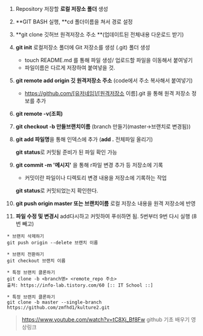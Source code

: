 1. Repository 저장할 **로컬 저장소 폴더** 생성

2. **GIT BASH 실행, **cd 폴더이름을 쳐서 경로 설정

3. **git clone 깃허브 원격저장소 주소 **(업데이트된 전체내용 다운로드 받기)

4. **git init** 로컬저장소 폴더에 Git 저장소를 생성 (.git) 폴더 생성

   * touch README.md 를 통해 파일 생성/ 업로드할 파일을 이동해서 붙여넣기
   * 파일이름은 다르게 저장하여 붙여넣을 것.

5. **git remote add origin 깃 원격저장소 주소** (code에서 주소 복사해서 붙여넣기)  

   * https://github.com/[유저네임]/[원격저장소 이름].git  을 통해 원격 저장소 정보를 추가

6. **git remote -v(조회)**

7. **git checkout -b 만들브랜치이름** (branch 만들기(master->브랜치로 변경됨))

8. **git add 파일명**을 통해 인덱스에 추가 (**add .** 전체파일 올리기)

   **git status**로 커밋될 준비가 된 파일 확인 가능

9. **git commit -m '메시지'**  을 통해 r파일 변경 추가 등 저장소에 기록

   * 커밋이란 파일이나 디렉토리 변경 내용을 저장소에 기록하는 작업

   **git status**로 커밋되었는지 확인한다. 

10. **git push origin master 또는 브랜치이름**  로컬 저장소 내용을 원격 저장소에 반영 

11.  **파일 수정 및 변경시** add다시하고 커밋하여 푸쉬하면 됨.
    5번부터 9번 다시 실행 (8번 빼고)

```
* 브랜치 삭제하기
git push origin --delete 브랜치 이름

* 브랜치 전환하기
git checkout 브랜치 이름

* 특정 브랜치 클론하기
git clone -b <branch명> <remote_repo 주소>
출처: https://info-lab.tistory.com/60 [:: IT School ::]

* 특정 브랜치 클론하기 
git clone -b master --single-branch https://github.com/zmfhd1/kulture2.git

```

> https://www.youtube.com/watch?v=tC8Xj_Bf8Fw github 기초 배우기 영상링크

